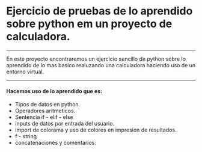 # Ejercicio de pruebas de  lo aprendido  sobre python em un proyecto de calculadora.
***
En este proyecto encontraremos un ejercicio sencillo de python sobre lo aprendido  de lo mas basico realuzando una calculadora  haciendo uso de un entorno virtual.
***
#### Hacemos uso de lo aprendido que es:
- Tipos de datos en python.
- Operadores aritmeticos.
- Sentencia if - elif - else
- inputs de datos por entrada del usuario.
- import de colorama y uso de colores en impresion de resultados.
- f - string
- concatenaciones y comentarios.